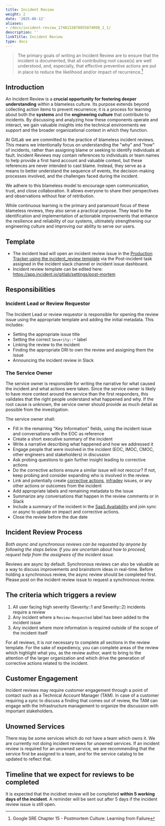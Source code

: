 ```yaml
---
title: Incident Review
weight: 2
date: '2025-06-12'
aliases:
- /docs/incident-review_1748133870055874098_1_1/
description: ''
linkTitle: Incident Review
type: docs
---
```


> The primary goals of writing an Incident Review are to ensure that the incident is documented, that all contributing root cause(s) are well understood, and, especially, that effective preventive actions are put in place to reduce the likelihood and/or impact of recurrence.[^1]

## Introduction

An Incident Review is a **crucial opportunity for fostering deeper understanding** within a blameless culture. Its purpose extends beyond collecting action items to prevent recurrence; it is a process for learning about both the **systems** and the **engineering culture** that contribute to incidents. By discussing and analyzing how these components operate and interact, we gain valuable insights into the technical environments we support and the broader organizational context in which they function.

At GitLab we are committed to the practice of blameless incident reviews. This means we intentionally focus on understanding the "why" and "how" of incidents, rather than assigning blame or seeking to identify individuals at fault. Incident Reviews may contain references to individuals or team names to help provide a first hand account and valuable context, but these references are never intended to cast blame. Instead, they serve as a means to better understand the sequence of events, the decision-making processes involved, and the challenges faced during the incident.

We adhere to this blameless model to encourage open communication, trust, and close collaboration. It allows everyone to share their perspectives and observations without fear of retribution.

While continuous learning is the primary and paramount focus of these blameless reviews, they also serve a practical purpose. They lead to the identification and implementation of actionable improvements that enhance the resilience and reliability of our systems, ultimately strengthening our engineering culture and improving our ability to serve our users.

## Template

- The incident lead will open an incident review issue in the [Production Tracker using the incident_review template](https://gitlab.com/gitlab-com/gl-infra/production/-/issues/new) via the Post-incident task assigned in the incident slack channel or incident issue dashboard.
- Incident review template can be edited here: https://app.incident.io/gitlab/settings/post-mortem

## Responsibilities

### Incident Lead or Review Requestor

The Incident Lead or review requestor is responsible for opening the review issue using the appropriate template and adding the initial metadata.  This includes:

- Setting the appropriate issue title
- Setting the correct `Severity::*` label
- Linking the review to the incident
- Finding the appropriate DRI to own the review and assigning them the issue
- Announcing the incident review in Slack

### The Service Owner

The service owner is responsible for writing the narrative for what caused the incident and what actions were taken. Since the service owner is likely to have more context around the service than the first responders, this validates that the right people understand what happened and why. If the root cause is unknown, the service owner should provide as much detail as possible from the investigation.

The service owner shall:

- Fill in the remaining "Key Information" fields, using the incident issue and conversations with the EOC as reference
- Create a short executive summary of the incident
- Write a narrative describing what happened and how we addressed it
- Engage people that were involved in the incident (EOC, IMOC, CMOC, other engineers and stakeholders) in discussion
- Ask probing questions to gain further insight leading to corrective actions
- Do the corrective actions ensure a similar issue will not reoccur? If not, keep probing and consider expanding who is involved in the review.
- Link and potentially create [corrective actions](/handbook/engineering/infrastructure/incident-management/#corrective-actions), [infradev](/handbook/engineering/workflow/#infradev) issues, or any other actions or outcomes from the incident
- Add appropriate labels and remaining metadata to the issue
- Summarize any conversations that happen in the review comments or in Slack
- Include a summary of the incident in the [SaaS Availability](https://docs.google.com/document/d/1PYcIrIVlraWUwIETqNzIg8aLziMYpeJVBxGGuXplXUI/edit?usp=sharing) and join sync or async to update on impact and corrective actions.
- Close the review before the due date

## Incident Review Process

_Both async and synchronous reviews can be requested by anyone by following the steps below. If you are uncertain about how to proceed, request help from the assignees of the incident issue._

Reviews are async by default.
Synchronous reviews can also be valuable as a way to discuss improvements and brainstorm ideas in real-time.
Before holding a synchronous review, the async review should be completed first. Please post on the incident review issue to request a synchronous review.

## The criteria which triggers a review

1. All user facing high severity (Severity::1 and Severity::2) incidents require a review
1. Any incident where a `Review-Requested` label has been added to the incident issue
1. Any incident where more information is required outside of the scope of the incident itself

For all reviews, it is _not_ necessary to complete all sections in the review template.
For the sake of expediency, you can complete areas of the review which highlight what you, as the review author, want to bring to the attention of the larger organization and which drive the generation of corrective actions related to the incident.

## Customer Engagement

Incident reviews may require customer engagement through a point of contact such as a Technical Account Manager (TAM).
In case of a customer requiring a sync to discuss a finding that comes out of review, the TAM can engage with the Infrastructure management to organize the discussion with important stakeholders.

[^1]: Google SRE Chapter 15 - Postmortem Culture: Learning from Failure

## Unowned Services

There may be some services which do not have a team which owns it.  We are currently not doing incident reviews for unowned services.  If an incident review is required for an unowned service, we are recommending that the service first be assigned to a team, and for the service catalog to be updated to reflect that.

## Timeline that we expect for reviews to be completed

 It is expected that the incidnet review will be complieted **within 5 working days of the incident**.  A reminder will be sent out after 5 days if the incident review issue is still open.
